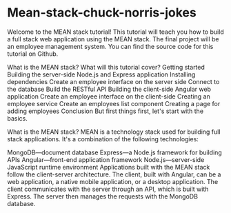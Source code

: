 # Mean-stack-chuck-norris-jokes
Welcome to the MEAN stack tutorial! This tutorial will teach you how to build a full stack web application using the MEAN stack. The final project will be an employee management system. You can find the source code for this tutorial on Github.

What is the MEAN stack?
What will this tutorial cover?
Getting started
Building the server-side Node.js and Express application
Installing dependencies
Create an employee interface on the server side
Connect to the database
Build the RESTful API
Building the client-side Angular web application
Create an employee interface on the client-side
Creating an employee service
Create an employees list component
Creating a page for adding employees
Conclusion
But first things first, let's start with the basics.

What is the MEAN stack?
MEAN is a technology stack used for building full stack applications. It's a combination of the following technologies:

MongoDB—document database
Express—a Node.js framework for building APIs
Angular—front-end application framework
Node.js—server-side JavaScript runtime environment
Applications built with the MEAN stack follow the client-server architecture. The client, built with Angular, can be a web application, a native mobile application, or a desktop application. The client communicates with the server through an API, which is built with Express. The server then manages the requests with the MongoDB database.


